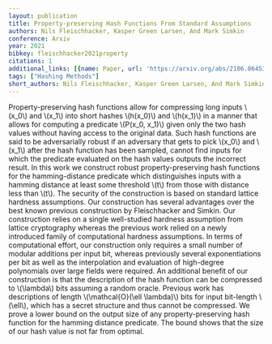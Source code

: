 ```yaml
---
layout: publication
title: Property-preserving Hash Functions From Standard Assumptions
authors: Nils Fleischhacker, Kasper Green Larsen, And Mark Simkin
conference: Arxiv
year: 2021
bibkey: fleischhacker2021property
citations: 1
additional_links: [{name: Paper, url: 'https://arxiv.org/abs/2106.06453'}]
tags: ["Hashing Methods"]
short_authors: Nils Fleischhacker, Kasper Green Larsen, And Mark Simkin
---
```

Property-preserving hash functions allow for compressing long inputs \\(x_0\\)
and \\(x_1\\) into short hashes \\(h(x_0)\\) and \\(h(x_1)\\) in a manner that allows for
computing a predicate \\(P(x_0, x_1)\\) given only the two hash values without
having access to the original data. Such hash functions are said to be
adversarially robust if an adversary that gets to pick \\(x_0\\) and \\(x_1\\) after
the hash function has been sampled, cannot find inputs for which the predicate
evaluated on the hash values outputs the incorrect result.
  In this work we construct robust property-preserving hash functions for the
hamming-distance predicate which distinguishes inputs with a hamming distance
at least some threshold \\(t\\) from those with distance less than \\(t\\). The
security of the construction is based on standard lattice hardness assumptions.
  Our construction has several advantages over the best known previous
construction by Fleischhacker and Simkin. Our construction relies on a single
well-studied hardness assumption from lattice cryptography whereas the previous
work relied on a newly introduced family of computational hardness assumptions.
In terms of computational effort, our construction only requires a small number
of modular additions per input bit, whereas previously several exponentiations
per bit as well as the interpolation and evaluation of high-degree polynomials
over large fields were required. An additional benefit of our construction is
that the description of the hash function can be compressed to \\(\lambda\\) bits
assuming a random oracle. Previous work has descriptions of length
\\(\mathcal\{O\}(\ell \lambda)\\) bits for input bit-length \\(\ell\\), which has a
secret structure and thus cannot be compressed.
  We prove a lower bound on the output size of any property-preserving hash
function for the hamming distance predicate. The bound shows that the size of
our hash value is not far from optimal.
